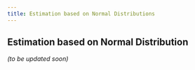 ```yaml
---
title: Estimation based on Normal Distributions
---
```


## Estimation based on Normal Distribution

_(to be updated soon)_
